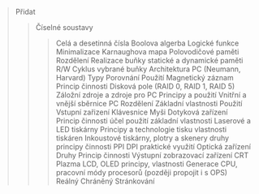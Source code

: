> Přidat
> > Číselné soustavy
> > > Celá a desetinná čísla
> > Boolova algerba
> > > Logické funkce
> > > Minimalizace
> > > Karnaughova mapa
> > Polovodičové paměti
> > > Rozdělení
> > > Realizace buňky statické a dynamické paměti
> > > R/W Cyklus vybrané buňky
> > Architektura PC (Neumann, Harvard)
> > > Typy
> > > Porovnání
> > > Použití
> > Magnetický záznam
> > > Princip činnosti
> > > Disková pole (RAID 0, RAID 1, RAID 5)
> > Záložní zdroje a zdroje pro PC
> > > Principy a použití
> > Vnitřní a vnější sběrnice PC
> > > Rozdělení
> > > Základní vlastnosti
> > > Použití
> > Vstupní zařizení
> > > Klávesnice
> > > Myši
> > > Dotyková zařízení
> > > Princip činnosti
> > > účel použití
> > > základní vlastnosti
> > Laserové a LED tiskárny
> > > Principy a technologie tisku
> > > vlastnosti tiskáren
> > Inkoustové tiskárny, plotry a skenery
> > > druhy
> > > principy činnosti
> > > PPI
> > > DPI
> > > praktické využití
> > Optická zařízení
> > > Druhy
> > > Princip činnosti
> > Výstupní zobrazovací zařízení
> > > CRT
> > > Plazma
> > > LCD, OLED
> > > principy, vlastnosti
> > Generace CPU, pracovní módy procesorů (později propojit i s OPS)
> > > Reálný
> > > Chráněný
> > > Stránkování